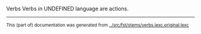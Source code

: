Verbs
Verbs in UNDEFINED language are actions.


* * *
<small>This (part of) documentation was generated from [../src/fst/stems/verbs.lexc.original.lexc](http://github.com/giellalt/lang-moh/blob/main/../src/fst/stems/verbs.lexc.original.lexc)</small>